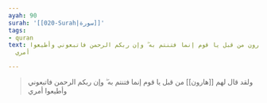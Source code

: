 ```yaml
---
ayah: 90
surah: '[[020-Surah|سورة]]'
tags:
- quran
text: ولقد قال لهم هارون من قبل يا قوم إنما فتنتم به ۖ وإن ربكم الرحمن فاتبعوني وأطيعوا
  أمري

---
```

> ولقد قال لهم [[هارون]] من قبل يا قوم إنما فتنتم به ۖ وإن ربكم الرحمن فاتبعوني وأطيعوا أمري
